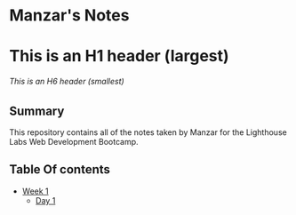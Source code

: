 # Manzar's Notes
# This is an H1 header (largest)
###### This is an H6 header (smallest)
## Summary
This repository contains all of the notes taken by Manzar for the Lighthouse Labs Web Development Bootcamp.

## Table Of contents
  * [Week 1](/Week_1)
    * [Day 1](/Week_1/Day_1)